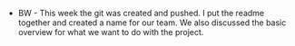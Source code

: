 * BW - This week the git was created and pushed.  I put the readme together and created a
 name for our team.  We also discussed the basic overview for what we want to do with
 the project.